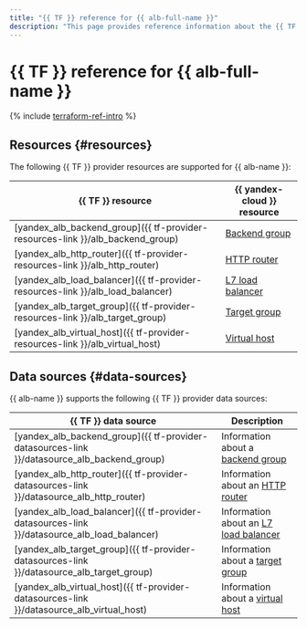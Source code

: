 ```yaml
---
title: "{{ TF }} reference for {{ alb-full-name }}"
description: "This page provides reference information about the {{ TF }} provider resources and data sources supported for {{ alb-name }}."
---
```


# {{ TF }} reference for {{ alb-full-name }}

{% include [terraform-ref-intro](../_includes/terraform-ref-intro.md) %}

## Resources {#resources}

The following {{ TF }} provider resources are supported for {{ alb-name }}:

| **{{ TF }} resource** | **{{ yandex-cloud }} resource** |
| --- | --- |
| [yandex_alb_backend_group]({{ tf-provider-resources-link }}/alb_backend_group) | [Backend group](./concepts/backend-group.md) |
| [yandex_alb_http_router]({{ tf-provider-resources-link }}/alb_http_router) | [HTTP router](./concepts/http-router.md) |
| [yandex_alb_load_balancer]({{ tf-provider-resources-link }}/alb_load_balancer) | [L7 load balancer](./concepts/application-load-balancer.md) |
| [yandex_alb_target_group]({{ tf-provider-resources-link }}/alb_target_group) | [Target group](./concepts/target-group.md) |
| [yandex_alb_virtual_host]({{ tf-provider-resources-link }}/alb_virtual_host) | [Virtual host](./concepts/http-router.md#virtual-host) |

## Data sources {#data-sources}

{{ alb-name }} supports the following {{ TF }} provider data sources:

| **{{ TF }} data source** | **Description** |
| --- | --- |
| [yandex_alb_backend_group]({{ tf-provider-datasources-link }}/datasource_alb_backend_group) | Information about a [backend group](./concepts/backend-group.md) |
| [yandex_alb_http_router]({{ tf-provider-datasources-link }}/datasource_alb_http_router) | Information about an [HTTP router](./concepts/http-router.md) |
| [yandex_alb_load_balancer]({{ tf-provider-datasources-link }}/datasource_alb_load_balancer) | Information about an [L7 load balancer](./concepts/application-load-balancer.md) |
| [yandex_alb_target_group]({{ tf-provider-datasources-link }}/datasource_alb_target_group) | Information about a [target group](./concepts/target-group.md) |
| [yandex_alb_virtual_host]({{ tf-provider-datasources-link }}/datasource_alb_virtual_host) | Information about a [virtual host](./concepts/http-router.md#virtual-host) |